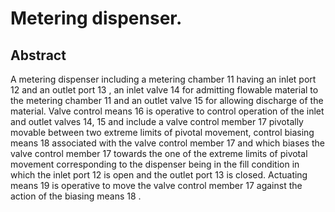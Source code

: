 # Metering dispenser.

## Abstract
A metering dispenser including a metering chamber 11 having an inlet port 12 and an outlet port 13 , an inlet valve 14 for admitting flowable material to the metering chamber 11 and an outlet valve 15 for allowing discharge of the material. Valve control means 16 is operative to control operation of the inlet and outlet valves 14, 15 and include a valve control member 17 pivotally movable between two extreme limits of pivotal movement, control biasing means 18 associated with the valve control member 17 and which biases the valve control member 17 towards the one of the extreme limits of pivotal movement corresponding to the dispenser being in the fill condition in which the inlet port 12 is open and the outlet port 13 is closed. Actuating means 19 is operative to move the valve control member 17 against the action of the biasing means 18 .